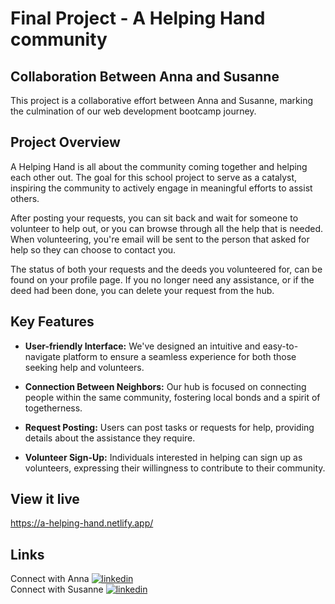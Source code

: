 # Final Project - A Helping Hand community

## Collaboration Between Anna and Susanne

This project is a collaborative effort between Anna and Susanne, marking the culmination of our web development bootcamp journey.

## Project Overview

A Helping Hand is all about the community coming together and helping each other out. The goal for this school project to serve as a catalyst, inspiring the community to actively engage in meaningful efforts to assist others.

After posting your requests, you can sit back and wait for someone to volunteer to help out, or you can browse through all the help that is needed. When volunteering, you're email will be sent to the person that asked for help so they can choose to contact you.

The status of both your requests and the deeds you volunteered for, can be found on your profile page. If you no longer need any assistance, or if the deed had been done, you can delete your request from the hub.

## Key Features

- **User-friendly Interface:** We've designed an intuitive and easy-to-navigate platform to ensure a seamless experience for both those seeking help and volunteers.

- **Connection Between Neighbors:** Our hub is focused on connecting people within the same community, fostering local bonds and a spirit of togetherness.

- **Request Posting:** Users can post tasks or requests for help, providing details about the assistance they require.

- **Volunteer Sign-Up:** Individuals interested in helping can sign up as volunteers, expressing their willingness to contribute to their community.

## View it live

https://a-helping-hand.netlify.app/

## Links

Connect with Anna [![linkedin](https://img.shields.io/badge/linkedin-0A66C2?style=for-the-badge&logo=linkedin&logoColor=white)](https://www.linkedin.com/in/anna-robertsson-829967272//)  
Connect with Susanne [![linkedin](https://img.shields.io/badge/linkedin-0A66C2?style=for-the-badge&logo=linkedin&logoColor=white)](https://www.linkedin.com/in/susanne-e-6915a087//)

